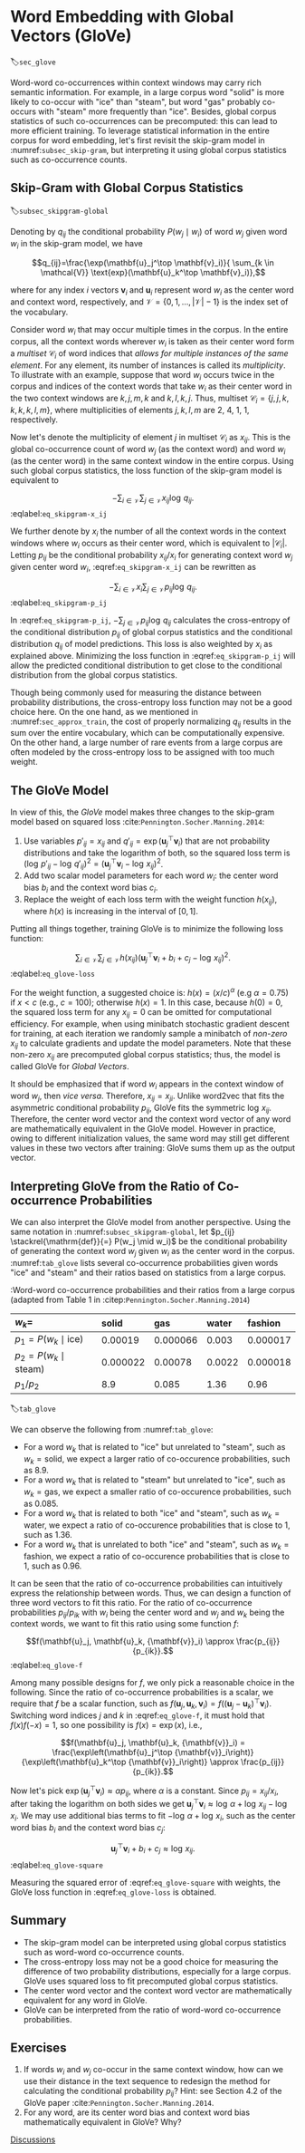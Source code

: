 # Word Embedding with Global Vectors (GloVe)
:label:`sec_glove`


Word-word co-occurrences
within context windows
may carry rich semantic information.
For example,
in a large corpus
word "solid" is
more likely to co-occur
with "ice" than "steam",
but word "gas"
probably co-occurs with "steam"
more frequently than "ice".
Besides,
global corpus statistics
of such co-occurrences
can be precomputed:
this can lead to more efficient training.
To leverage statistical
information in the entire corpus
for word embedding,
let's first revisit
the skip-gram model in :numref:`subsec_skip-gram`,
but interpreting it
using global corpus statistics
such as co-occurrence counts.

## Skip-Gram with Global Corpus Statistics
:label:`subsec_skipgram-global`

Denoting by $q_{ij}$
the conditional probability
$P(w_j\mid w_i)$
of word $w_j$ given word $w_i$
in the skip-gram model,
we have

$$q_{ij}=\frac{\exp(\mathbf{u}_j^\top \mathbf{v}_i)}{ \sum_{k \in \mathcal{V}} \text{exp}(\mathbf{u}_k^\top \mathbf{v}_i)},$$

where
for any index $i$
vectors $\mathbf{v}_i$ and $\mathbf{u}_i$
represent word $w_i$
as the center word and context word,
respectively, and $\mathcal{V} = \{0, 1, \ldots, |\mathcal{V}|-1\}$
is the index set of the vocabulary.

Consider word $w_i$
that may occur multiple times
in the corpus.
In the entire corpus,
all the context words
wherever $w_i$ is taken as their center word
form a *multiset* $\mathcal{C}_i$
of word indices
that *allows for multiple instances of the same element*.
For any element,
its number of instances is called its *multiplicity*.
To illustrate with an example,
suppose that word $w_i$ occurs twice in the corpus
and indices of the context words
that take $w_i$ as their center word
in the two context windows
are
$k, j, m, k$ and $k, l, k, j$.
Thus, multiset $\mathcal{C}_i = \{j, j, k, k, k, k, l, m\}$, where
multiplicities of elements $j, k, l, m$
are 2, 4, 1, 1, respectively.

Now let's denote the multiplicity of element $j$ in
multiset $\mathcal{C}_i$ as $x_{ij}$.
This is the global co-occurrence count
of word $w_j$ (as the context word)
and word $w_i$ (as the center word)
in the same context window
in the entire corpus.
Using such global corpus statistics,
the loss function of the skip-gram model
is equivalent to

$$-\sum_{i\in\mathcal{V}}\sum_{j\in\mathcal{V}} x_{ij} \log\,q_{ij}.$$
:eqlabel:`eq_skipgram-x_ij`

We further denote by
$x_i$
the number of all the context words
in the context windows
where $w_i$ occurs as their center word,
which is equivalent to $|\mathcal{C}_i|$.
Letting $p_{ij}$
be the conditional probability
$x_{ij}/x_i$ for generating
context word $w_j$ given center word $w_i$,
:eqref:`eq_skipgram-x_ij`
can be rewritten as

$$-\sum_{i\in\mathcal{V}} x_i \sum_{j\in\mathcal{V}} p_{ij} \log\,q_{ij}.$$
:eqlabel:`eq_skipgram-p_ij`

In :eqref:`eq_skipgram-p_ij`, $-\sum_{j\in\mathcal{V}} p_{ij} \log\,q_{ij}$ calculates
the cross-entropy
of
the conditional distribution $p_{ij}$
of global corpus statistics
and
the
conditional distribution $q_{ij}$
of model predictions.
This loss
is also weighted by $x_i$ as explained above.
Minimizing the loss function in
:eqref:`eq_skipgram-p_ij`
will allow
the predicted conditional distribution
to get close to
the conditional distribution
from the global corpus statistics.


Though being commonly used
for measuring the distance
between probability distributions,
the cross-entropy loss function may not be a good choice here.
On the one hand, as we mentioned in :numref:`sec_approx_train`,
the cost of properly normalizing $q_{ij}$
results in the sum over the entire vocabulary,
which can be computationally expensive.
On the other hand,
a large number of rare
events from a large corpus
are often modeled by the cross-entropy loss
to be assigned with
too much weight.

## The GloVe Model

In view of this,
the *GloVe* model makes three changes
to the skip-gram model based on squared loss :cite:`Pennington.Socher.Manning.2014`:

1. Use variables $p'_{ij}=x_{ij}$ and $q'_{ij}=\exp(\mathbf{u}_j^\top \mathbf{v}_i)$
that are not probability distributions
and take the logarithm of both, so the squared loss term is $\left(\log\,p'_{ij} - \log\,q'_{ij}\right)^2 = \left(\mathbf{u}_j^\top \mathbf{v}_i - \log\,x_{ij}\right)^2$.
2. Add two scalar model parameters for each word $w_i$: the center word bias $b_i$ and the context word bias $c_i$.
3. Replace the weight of each loss term with the weight function $h(x_{ij})$, where $h(x)$ is increasing in the interval of $[0, 1]$.

Putting all things together, training GloVe is to minimize the following loss function:

$$\sum_{i\in\mathcal{V}} \sum_{j\in\mathcal{V}} h(x_{ij}) \left(\mathbf{u}_j^\top \mathbf{v}_i + b_i + c_j - \log\,x_{ij}\right)^2.$$
:eqlabel:`eq_glove-loss`

For the weight function, a suggested choice is:
$h(x) = (x/c) ^\alpha$ (e.g $\alpha = 0.75$) if $x < c$ (e.g., $c = 100$); otherwise $h(x) = 1$.
In this case,
because $h(0)=0$,
the squared loss term for any $x_{ij}=0$ can be omitted
for computational efficiency.
For example,
when using minibatch stochastic gradient descent for training,
at each iteration
we randomly sample a minibatch of *non-zero* $x_{ij}$
to calculate gradients
and update the model parameters.
Note that these non-zero $x_{ij}$ are precomputed
global corpus statistics;
thus, the model is called GloVe
for *Global Vectors*.

It should be emphasized that
if word $w_i$ appears in the context window of
word $w_j$, then *vice versa*.
Therefore, $x_{ij}=x_{ji}$.
Unlike word2vec
that fits the asymmetric conditional probability
$p_{ij}$,
GloVe fits the symmetric $\log \, x_{ij}$.
Therefore, the center word vector and
the context word vector of any word are mathematically equivalent in the GloVe model.
However in practice, owing to different initialization values,
the same word may still get different values
in these two vectors after training:
GloVe sums them up as the output vector.



## Interpreting GloVe from the Ratio of Co-occurrence Probabilities


We can also interpret the GloVe model from another perspective.
Using the same notation in
:numref:`subsec_skipgram-global`,
let $p_{ij} \stackrel{\mathrm{def}}{=} P(w_j \mid w_i)$ be the conditional probability of generating the context word $w_j$ given $w_i$ as the center word in the corpus.
:numref:`tab_glove`
lists several co-occurrence probabilities
given words "ice" and "steam"
and their ratios based on  statistics from a large corpus.


:Word-word co-occurrence probabilities and their ratios from a large corpus (adapted from Table 1 in :citep:`Pennington.Socher.Manning.2014`)


|$w_k$=|solid|gas|water|fashion|
|:--|:-|:-|:-|:-|
|$p_1=P(w_k\mid \text{ice})$|0.00019|0.000066|0.003|0.000017|
|$p_2=P(w_k\mid\text{steam})$|0.000022|0.00078|0.0022|0.000018|
|$p_1/p_2$|8.9|0.085|1.36|0.96|
:label:`tab_glove`


We can observe the following from :numref:`tab_glove`:

* For a word $w_k$ that is related to "ice" but unrelated to "steam", such as $w_k=\text{solid}$, we expect a larger ratio of co-occurence probabilities, such as 8.9.
* For a word $w_k$ that is related to "steam" but unrelated to "ice", such as $w_k=\text{gas}$, we expect a smaller ratio of co-occurence probabilities, such as 0.085.
* For a word $w_k$ that is related to both "ice" and "steam", such as $w_k=\text{water}$, we expect a ratio of co-occurence probabilities that is close to 1, such as 1.36.
* For a word $w_k$ that is unrelated to both "ice" and "steam", such as $w_k=\text{fashion}$, we expect a ratio of co-occurence probabilities that is close to 1, such as 0.96.




It can be seen that the ratio
of co-occurrence probabilities
can intuitively express
the relationship between words.
Thus, we can design a function
of three word vectors
to fit this ratio.
For the ratio of co-occurrence probabilities
${p_{ij}}/{p_{ik}}$
with $w_i$ being the center word
and $w_j$ and $w_k$ being the context words,
we want to fit this ratio
using some function $f$:

$$f(\mathbf{u}_j, \mathbf{u}_k, {\mathbf{v}}_i) \approx \frac{p_{ij}}{p_{ik}}.$$
:eqlabel:`eq_glove-f`

Among many possible designs for $f$,
we only pick a reasonable choice in the following.
Since the ratio of co-occurrence probabilities
is a scalar,
we require that
$f$ be a scalar function, such as
$f(\mathbf{u}_j, \mathbf{u}_k, {\mathbf{v}}_i) = f\left((\mathbf{u}_j - \mathbf{u}_k)^\top {\mathbf{v}}_i\right)$.
Switching word indices
$j$ and $k$ in :eqref:`eq_glove-f`,
it must hold that
$f(x)f(-x)=1$,
so one possibility is $f(x)=\exp(x)$,
i.e.,

$$f(\mathbf{u}_j, \mathbf{u}_k, {\mathbf{v}}_i) = \frac{\exp\left(\mathbf{u}_j^\top {\mathbf{v}}_i\right)}{\exp\left(\mathbf{u}_k^\top {\mathbf{v}}_i\right)} \approx \frac{p_{ij}}{p_{ik}}.$$

Now let's pick
$\exp\left(\mathbf{u}_j^\top {\mathbf{v}}_i\right) \approx \alpha p_{ij}$,
where $\alpha$ is a constant.
Since $p_{ij}=x_{ij}/x_i$, after taking the logarithm on both sides we get $\mathbf{u}_j^\top {\mathbf{v}}_i \approx \log\,\alpha + \log\,x_{ij} - \log\,x_i$.
We may use additional bias terms to fit $- \log\, \alpha + \log\, x_i$, such as the center word bias $b_i$ and the context word bias $c_j$:

$$\mathbf{u}_j^\top \mathbf{v}_i + b_i + c_j \approx \log\, x_{ij}.$$
:eqlabel:`eq_glove-square`

Measuring the squared error of
:eqref:`eq_glove-square` with weights,
the GloVe loss function in
:eqref:`eq_glove-loss` is obtained.



## Summary

* The skip-gram model can be interpreted using global corpus statistics such as word-word co-occurrence counts.
* The cross-entropy loss may not be a good choice for measuring the difference of two probability distributions, especially for a large corpus. GloVe uses squared loss to fit precomputed global corpus statistics.
* The center word vector and the context word vector are mathematically equivalent for any word in GloVe.
* GloVe can be interpreted from the ratio of word-word co-occurrence probabilities.


## Exercises

1. If words $w_i$ and $w_j$ co-occur in the same context window, how can we use their   distance in the text sequence to redesign the method for  calculating the conditional probability $p_{ij}$? Hint: see Section 4.2 of the GloVe paper :cite:`Pennington.Socher.Manning.2014`.
1. For any word, are its center word bias  and context word bias mathematically equivalent in GloVe? Why?


[Discussions](https://discuss.d2l.ai/t/385)
